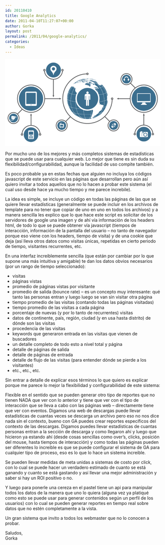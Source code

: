 ```yaml
---
id: 20110410
title: Google Analytics
date: 2011-04-10T11:27:07+00:00
author: Gorka
layout: post
permalink: /2011/04/google-analytics/
categories:
  - Ideas
---
```

<img style="margin: auto;" src="/public/img/2011/04/analytics.png" alt="Google Analytics" />

Por mucho uno de los mejores y más completos sistemas de estadísticas que se puede usar para cualquier web. Lo mejor que tiene es sin duda su flexibilidad/configurabilidad, aunque la facilidad de uso compite también.

Es poco probable ya en estas fechas que alguien no incluya los códigos javascript de este servicio en las páginas que desarrollan pero aún así quiero invitar a todos aquellos que no lo hacen a probar este sistema (el cual uso desde hace ya mucho tiempo y me parece increbile).

La idea es simple, se incluye un código en todas las páginas de las que se quiere llevar estadísticas (generalmente se puede incluir en los archivos de template para no tener que copiar de uno en uno en todos los archivos) y a manera sencilla les explico que lo que hace este script es solicitar de los servidores de google una imagen y de ahí vía información de los headers html, de todo lo que se puede obtener vía javascript (tiempos de interacción, información de la pantalla del usuario – no tanto de navegador porque eso viene con los headers, tiempo de visita) y de una cookie que deja (así lleva otros datos como visitas únicas, repetidas en cierto periodo de tiempo, visitantes recurrentes, etc.

En una interfaz increiblemente sencilla (que están por cambiar por lo que supone una más intuitiva y amigable) te dan los datos obvios necesarios (por un rango de tiempo seleccionado):

- visitas
- páginas vistas
- promedio de páginas vistas por visitante
- promedio de salida (bounce rate) – es un concepto muy interesante: qué tanto las personas entran y luego luego se van sin visitar otra página
- tiempo promedio de las visitas (contando todas las páginas visitadas)
- tiempo promedio de las visitas a cada página
- porcentaje de nuevas (y por lo tanto de recurrentes) visitas
- datos de continente, país, región, ciudad (y en usa hasta distrito) de dónde son las visitas
- procedencia de las visitas
- keywords que generaron entrada en las visitas que vienen de buscadores
- un detalle completo de todo esto a nivel total y página
- detalle de páginas de salida
- detalle de páginas de entrada
- detalle de flujo de las visitas (para entender dónde se pierde a los visitantes)
- etc., etc., etc.

Sin entrar a detalle de explicar esos términos lo que quiero es explicar porque me parece lo mejor la flexibilidad y configurabilidad de este sistema:

Flexible en el sentido que se pueden generar otro tipo de reportes que no tienen NADA que ver con lo anterior y tiene que ver con el tipo de interacción que se lleva a cabo con las páginas web – directamente tiene que ver con eventos. Digamos una web de descargas puede llevar estadísticas de cuantas veces se descarga un archivo pero eso no nos dice nada sin el contexto, bueno con GA puedes crear reportes específicos del contexto de las descargas. Digamos puedes llevar estadísticas de cuantas personas entran a la sección de descarga y como llegaron ahí y luego que hicieron ya estando ahí (desde cosas sencillas como over’s, clicks, posición del mouse, hasta tiempos de interacción) y como todas las páginas pueden ser diferentes lo increible es que se puede configurar el sistema de GA para cualquier tipo de proceso, eso es lo que lo hace un sistema increible.

Se pueden llevar medidas de meta unidas a sistemas de costo por click, con lo cual se puede hacer un verdadero estimado de cuanto se está ganando y cuanto se está gastando y así llevar una mejor administración y saber si hay un ROI positivo o no.

Y luego para ponerle una cereza en el pastel tiene un api para manipular todos los datos de la manera que uno lo quiera (alguna vez ya platiqué como esto se puede usar para generar contenidos según un perfil de los usuarios) con lo cual se pueden generar reportes en tiempo real sobre datos que no estén completamente a la vista.

Un gran sistema que invito a todos los webmaster que no lo conocen a probar.

Saludos,<br />
Gorka
